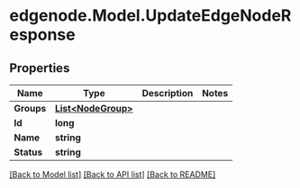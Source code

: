# edgenode.Model.UpdateEdgeNodeResponse

## Properties

Name | Type | Description | Notes
------------ | ------------- | ------------- | -------------
**Groups** | [**List&lt;NodeGroup&gt;**](NodeGroup.md) |  | 
**Id** | **long** |  | 
**Name** | **string** |  | 
**Status** | **string** |  | 

[[Back to Model list]](../README.md#documentation-for-models) [[Back to API list]](../README.md#documentation-for-api-endpoints) [[Back to README]](../README.md)

